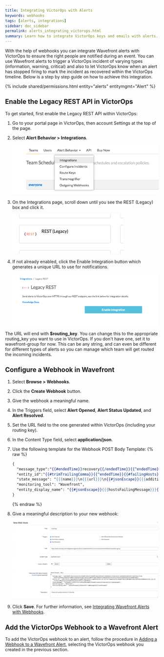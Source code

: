```yaml
---
title: Integrating VictorOps with Alerts
keywords: webhooks
tags: [alerts, integrations]
sidebar: doc_sidebar
permalink: alerts_integrating_victorops.html
summary: Learn how to integrate VictorOps keys and emails with alerts.
---
```

With the help of webhooks you can integrate Wavefront alerts with VictorOps to ensure the right people are notified during an event.  You can use Wavefront alerts to trigger a VictorOps incident of varying types (information, warning, critical) and also to let VictorOps know when an alert has stopped firing to mark the incident as recovered within the VictorOps timeline.  Below is a step by step guide on how to achieve this integration.

{% include shared/permissions.html entity="alerts" entitymgmt="Alert" %}

 
## Enable the Legacy REST API in VictorOps
To get started, first enable the Legacy REST API within VictorOps:

1. Go to your portal page in VictorOps, then account Settings at the top of the page.

1. Select **Alert Behavior > Integrations**.

    ![VictorOps alert](images/victorops_alert_behavior.png)

1. On the Integrations page, scroll down until you see the REST (Legacy) box and click it.

    ![VictorOps rest](images/victorops_rest_legacy.png)

1. If not already enabled, click the Enable Integration button which generates a unique URL to use for notifications.

    ![VictorOps enable](images/victorops_enable_integration.png)

The URL will end with **$routing_key**.  You can change this to the appropriate routing_key you want to use in VictorOps.  If you don't have one, set it to wavefront-group for now.  This can be any string, and can even be different for different types of alerts so you can manage which team will get routed the incoming incidents.
 
## Configure a Webhook in Wavefront

 1. Select **Browse > Webhooks**.
 1. Click the **Create Webhook** button.
 1. Give the webhook a meaningful name.
 1. In the Triggers field, select **Alert Opened**, **Alert Status Updated**, and **Alert Resolved**.
 1. Set the URL field to the one generated within VictorOps (including your routing key).
 1. In the Content Type field, select **application/json**.
 1. Use the following template for the Webhook POST Body Template:
    {% raw %}
    ```handlebars
    {
      "message_type":"{{#endedTime}}recovery{{/endedTime}}{{^endedTime}}{{#severitySmoke}}info{{/severitySmoke}}{{#severityInfo}}info{{/severityInfo}}{{#severityWarning}}warning{{/severityWarning}}{{#severitySevere}}critical{{/severitySevere}}{{/endedTime}}",
      "entity_id":"{{#trimTrailingComma}}{{^endedTime}}{{#failingHosts}}{{{.}}},{{/failingHosts}}{{/endedTime}}{{#endedTime}}{{#recoveredHosts}}{{{.}}},{{/recoveredHosts}}{{/endedTime}}{{/trimTrailingComma}}",
      "state_message": "{{{name}}}\n{{{url}}}\n{{#jsonEscape}}{{{additionalInformation}}}{{/jsonEscape}}",
      "monitoring_tool": "Wavefront",
      "entity_display_name": "{{#jsonEscape}}{{{hostsFailingMessage}}}{{/jsonEscape}}"
    }
    ```
    {% endraw %}
 1. Give a meaningful description to your new webhook:

    ![VictorOps rest](images/victorops_webhook.png)
 1. Click **Save**.
 For further information, see [Integrating Wavefront Alerts with Webhooks](alerts_integrating_webhooks.html).
 
## Add the VictorOps Webhook to a Wavefront Alert
 
To add the VictorOps webhook to an alert, follow the procedure in [Adding a Webhook to a Wavefront Alert](alerts_integrating_webhooks#adding-a-webhook-to-a-wavefront-alert), selecting the VictorOps webhook you created in the previous section.


